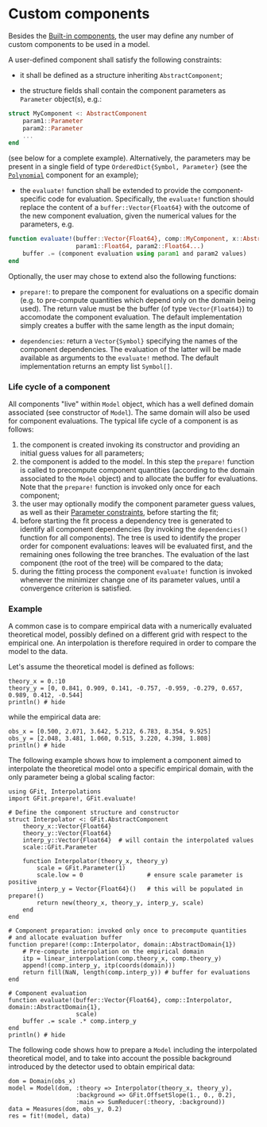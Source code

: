 # Custom components

Besides the [Built-in components](@ref), the user may define any number of custom components to be used in a model.

A user-defined component shall satisfy the following constraints:
- it shall be defined as a structure inheriting `AbstractComponent`;

- the structure fields shall contain the component parameters as `Parameter` object(s), e.g.:
```julia
struct MyComponent <: AbstractComponent
	param1::Parameter
	param2::Parameter
	...
end
```
(see below for a complete example).
Alternatively, the parameters may be present in a single field of type `OrderedDict{Symbol, Parameter}` (see the [`Polynomial`](https://github.com/gcalderone/GFit.jl/blob/master/src/components/Polynomial.jl) component for an example);

- the `evaluate!` function shall be extended to provide the component-specific code for evaluation.
Specifically, the `evaluate!` function should replace the content of a `buffer::Vector{Float64}` with the outcome of the new component evaluation, given the numerical values for the parameters, e.g.
```julia
function evaluate!(buffer::Vector{Float64}, comp::MyComponent, x::AbstractDomain,
                   param1::Float64, param2::Float64...)
	buffer .= (component evaluation using param1 and param2 values)
end
```


Optionally, the user may chose to extend also the following functions:
- `prepare!`: to prepare the component for evaluations on a specific domain (e.g. to pre-compute quantities which depend only on the domain being used). The return value must be the buffer (of type `Vector{Float64}`) to accomodate the component evaluation.  The default implementation simply creates a buffer with the same length as the input domain;

- `dependencies`: return a `Vector{Symbol}` specifying the names of the component dependencies.  The evaluation of the latter will be made available as arguments to the `evaluate!` method. The default implementation returns an empty list `Symbol[]`.


### Life cycle of a component

All components "live" within `Model` object, which has a well defined domain associated (see constructor of `Model`).  The same domain will also be used for component evaluations.  The typical life cycle of a component is as follows:
1. the component is created invoking its constructor and providing an initial guess values for all parameters;
1. the component is added to the model. In this step the `prepare!` function is called to precompute component quantities (according to the domain associated to the `Model` object) and to allocate the buffer for evaluations.  Note that the `prepare!` function is invoked only once for each component;
1. the user may optionally modify the component parameter guess values, as well as their [Parameter constraints](@ref), before starting the fit;
1. before starting the fit process a dependency tree is generated to identify all component dependencies (by invoking the `dependencies()` function for all components). The tree is used to identify the proper order for component evaluations: leaves will be evaluated first, and the remaining ones following the tree branches.  The evaluation of the last component (the root of the tree) will be compared to the data;
1. during the fitting process the component `evaluate!` function is invoked whenever the minimizer change one of its parameter values, until a convergence criterion is satisfied.


### Example

A common case is to compare empirical data with a numerically evaluated theoretical model, possibly defined on a different grid with respect to the empirical one.  An interpolation is therefore required in order to compare the model to the data.

Let's assume the theoretical model is defined as follows:
```@example abc
theory_x = 0.:10
theory_y = [0, 0.841, 0.909, 0.141, -0.757, -0.959, -0.279, 0.657, 0.989, 0.412, -0.544]
println() # hide
```
while the empirical data are:
```@example abc
obs_x = [0.500, 2.071, 3.642, 5.212, 6.783, 8.354, 9.925]
obs_y = [2.048, 3.481, 1.060, 0.515, 3.220, 4.398, 1.808]
println() # hide
```

The following example shows how to implement a component aimed to interpolate the theoretical model onto a specific empirical domain, with the only parameter being a global scaling factor:
```@example abc
using GFit, Interpolations
import GFit.prepare!, GFit.evaluate!

# Define the component structure and constructor
struct Interpolator <: GFit.AbstractComponent
	theory_x::Vector{Float64}
	theory_y::Vector{Float64}
	interp_y::Vector{Float64}  # will contain the interpolated values
	scale::GFit.Parameter

	function Interpolator(theory_x, theory_y)
		scale = GFit.Parameter(1)
		scale.low = 0                  # ensure scale parameter is positive
		interp_y = Vector{Float64}()   # this will be populated in prepare!()
		return new(theory_x, theory_y, interp_y, scale)
	end
end

# Component preparation: invoked only once to precompute quantities
# and allocate evaluation buffer
function prepare!(comp::Interpolator, domain::AbstractDomain{1})
	# Pre-compute interpolation on the empirical domain
	itp = linear_interpolation(comp.theory_x, comp.theory_y)
	append!(comp.interp_y, itp(coords(domain)))
	return fill(NaN, length(comp.interp_y)) # buffer for evaluations
end

# Component evaluation
function evaluate!(buffer::Vector{Float64}, comp::Interpolator, domain::AbstractDomain{1},
                   scale)
	buffer .= scale .* comp.interp_y
end
println() # hide
```

The following code shows how to prepare a `Model` including the interpolated theoretical model, and to take into account the possible background introduced by the detector used to obtain empirical data:
```@example abc
dom = Domain(obs_x)
model = Model(dom, :theory => Interpolator(theory_x, theory_y),
                   :background => GFit.OffsetSlope(1., 0., 0.2),
                   :main => SumReducer(:theory, :background))
data = Measures(dom, obs_y, 0.2)
res = fit!(model, data)
```
